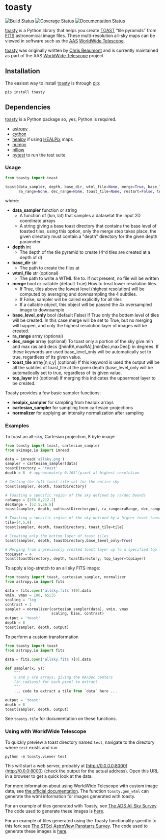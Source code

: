 # toasty

[![Build Status](https://travis-ci.com/WorldWideTelescope/toasty.svg?branch=master)](https://travis-ci.com/WorldWideTelescope/toasty)
[![Coverage Status](https://coveralls.io/repos/github/WorldWideTelescope/toasty/badge.svg?branch=master)](https://coveralls.io/github/WorldWideTelescope/toasty?branch=master)
[![Documentation Status](https://readthedocs.org/projects/toasty/badge/?version=latest)](https://toasty.readthedocs.io/en/latest/?badge=latest)

<!--pypi-begin-->
[toasty] is a Python library that helps you create [TOAST] “tile pyramids”
from [FITS] astronomical image files. These multi-resolution all-sky maps can
be viewed in software such as the [AAS] [WorldWide Telescope].

[toasty]: https://toasty.readthedocs.io/
[TOAST]: https://doi.org/10.3847/1538-4365/aaf79e
[FITS]: https://en.wikipedia.org/wiki/FITS
[AAS]: https://aas.org/
[WorldWide Telescope]: http://www.worldwidetelescope.org/

[toasty] was originally written by [Chris Beaumont] and is currently maintained
as part of the AAS [WorldWide Telescope] project.

[Chris Beaumont]: https://chrisbeaumont.org/
<!--pypi-end-->


## Installation

The easiest way to install [toasty] is through [pip]:

```
pip install toasty
```

[pip]: https://pypi.org/project/pip/


## Dependencies

[toasty] is a Python package so, yes, Python is required.

- [astropy]
- [cython]
- [healpy] if using [HEALPix] maps
- [numpy]
- [pillow]
- [pytest] to run the test suite

[astropy]: https://www.astropy.org/
[cython]: https://cython.org/
[healpy]: https://healpy.readthedocs.io/
[HEALPix]: https://healpix.jpl.nasa.gov/
[numpy]: https://numpy.org/
[pillow]: https://pillow.readthedocs.io/
[pytest]: https://docs.pytest.org/


### Usage

```python
from toasty import toast

toast(data_sampler, depth, base_dir, wtml_file=None, merge=True, base_level_only=False,
      ra_range=None, dec_range=None, toast_tile=None, restart=False, top_layer=0)
```

where:

  * **data_sampler** function or string
    - A function of (lon, lat) that samples a datasetat the input 2D coordinate arrays
    - A string giving a base toast directory that contains the base level of toasted tiles, using this option, only the merge step takes place, the given directory must contain a "depth" directory for the given depth parameter
  * **depth** int
    - The depth of the tile pyramid to create (4^d tiles are created at a depth of d)
  * **base_dir** str
    - The path to create the files at
  * **wtml_file** str (optional)
    - The path to write a WTML file to. If not present, no file will be written
  * **merge** bool or callable (default True)
     How to treat lower resolution tiles.
    - If True, tiles above the lowest level (highest resolution) will be computed by averaging and downsampling the 4 subtiles.
    - If False, sampler will be called explicitly for all tiles
    - If a callable object, this object will be passed the 4x oversampled image to downsample
  * **base_level_only** bool (default False)
     If True only the bottem level of tiles will be created.
     In this case merge will be set to True, but no merging will happen, and only the highest resolution layer of images will be created.
  * **ra_range** array (optional)
  * **dec_range** array (optional)
     To toast only a portion of the sky give min and max ras and decs ([minRA,maxRA],[minDec,maxDec]) in degrees.
     If these keywords are used base_level_only will be automatically set to true, regardless of its given value.
  * **toast_tile** array\[n,x,y\] (optional)
     If this keyword is used the output will be all the subtiles of toast_tile at the given depth (base_level_only will be automatically set to true, regardless of its given value.
  * **top_layer** int (optional)
     If merging this indicates the uppermost layer to be created.




Toasty provides a few basic sampler functions:

  * **healpix_sampler** for sampling from healpix arrays
  * **cartesian_sampler** for sampling from cartesian-projections
  * **normalizer** for applying an intensity normalization after sampling

### Examples

To toast an all-sky, Cartesian projection, 8 byte image:

```python
from toasty import toast, cartesian_sampler
from skimage.io import imread

data = imread('allsky.png')
sampler = cartesian_sampler(data)
toastDirectory = 'toast'
depth = 8  # approximately 0.165"/pixel at highest resolution

# Getting the full toast tile set for the entire sky
toast(sampler, depth, toastDirectory)

# Toasting a specific region of the sky defined by ra/dec bounds
raRange = [208.8,212.2]
decRange = [52.5,56.8]
toast(sampler, depth, outtoastDirectoryput, ra_range=raRange, dec_range=decRange)

# Toasting a specific region of the sky defined by a higher level toast tile
tile=[4,5,9]
toast(sampler, depth, toastDirectory, toast_tile=tile)

# Creating only the bottom layer of toast tiles
toast(sampler, depth, toastDirectory,base_level_only=True)

# Merging from a previously created toast layer up to a specified top layer
topLayer = 4
toast(toastDirectory, depth, toastDirectory, top_layer=topLayer)
```

To apply a log-stretch to an all sky FITS image:

```python
from toasty import toast, cartesian_sampler, normalizer
from astropy.io import fits

data = fits.open('allsky.fits')[0].data
vmin, vmax = 100, 65535
scaling = 'log'
contrast = 1
sampler = normalizer(cartesian_sampler(data), vmin, vmax
                     scaling, bias, contrast)
output = 'toast'
depth = 8
toast(sampler, depth, output)
```

To perform a custom transformation

```python
from toasty import toast
from astropy.io import fits

data = fits.open('allsky.fits')[0].data

def sampler(x, y):
    """
    x and y are arrays, giving the RA/Dec centers
    (in radians) for each pixel to extract
    """
    ... code to extract a tile from `data` here ...

output = 'toast'
depth = 8
toast(sampler, depth, output)
```

See ``toasty.tile`` for documentation on these functions.

### Using with WorldWide Telescope
To quickly preview a toast directory named `test`, navigate to the directory
where `test` exists and run

```
python -m toasty.viewer test
```

This will start a web server, probably at [http://0.0.0.0:8000](http://0.0.0:8000) (check the output for the actual address). Open this URL in a browser to get a quick look at the data.

For more information about using WorldWide Telescope with custom image data,
see [the official documentation](http://www.worldwidetelescope.org/Docs/worldwidetelescopedatafilesreference.html). The function `toasty.gen_wtml` can generate the wtml information for images generated with toasty.

For an example of tiles generated with Toasty, see [The ADS All Sky Survey](http://adsass.org/wwt). The code used to generate these images is [here](https://github.com/ChrisBeaumont/adsass/blob/master/toast/toast.py).

For an example of tiles generated using the Toasty functionality specific to this fork see [The STScI AstroView Panstarrs Survey](https://mast.stsci.edu/portal/Mashup/Clients/AstroView/AstroView.html?debug&avSurveyType=PANSTARRS). The code used to generate these images is [here](https://github.com/ceb8/toastPanstarrs).
